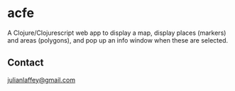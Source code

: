 # acfe

A Clojure/Clojurescript web app to display a map, display places (markers)
and areas (polygons), and pop up an info window when these are selected.


## Contact
julianlaffey@gmail.com

